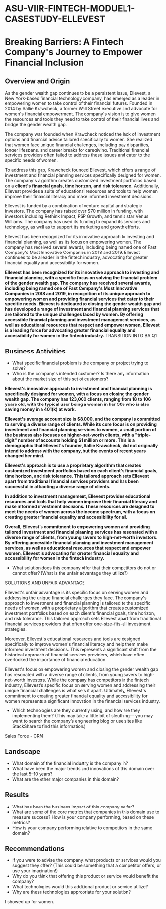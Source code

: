 # ASU-VIIR-FINTECH-MODUEL1-CASESTUDY-ELLEVEST
# Breaking Barriers: A Fintech Company's Journey to Empower Financial Inclusion

## Overview and Origin
 

As the gender wealth gap continues to be a persistent issue, Ellevest, a New York-based financial technology company, has emerged as a leader in empowering women to take control of their financial futures. Founded in 2014 by Sallie Krawcheck, a former Wall Street executive and advocate for women's financial empowerment. The company's vision is to give women the resources and tools they need to take control of their financial lives and bridge the gender wealth gap.

The company was founded when Krawcheck noticed the lack of investment options and financial advice tailored specifically to women. She realized that women face unique financial challenges, including pay disparities, longer lifespans, and career breaks for caregiving. Traditional financial services providers often failed to address these issues and cater to the specific needs of women.

To address this gap, Krawcheck founded Ellevest, which offers a range of investment and financial planning services specifically designed for women. The company's algorithm creates customized investment portfolios based on a **client's financial goals, time horizon, and risk tolerance.** Additionally, Ellevest provides a suite of educational resources and tools to help women improve their financial literacy and make informed investment decisions.

Ellevest is funded by a combination of venture capital and strategic investors. The company has raised over $70 million in funding, with investors including Rethink Impact, PSP Growth, and tennis star Venus Williams. The company has used its funding to expand its services and technology, as well as to support its marketing and growth efforts.

Ellevest has been recognized for its innovative approach to investing and financial planning, as well as its focus on empowering women. The company has received several awards, including being named one of Fast Company's Most Innovative Companies in 2018 and 2019. Ellevest continues to be a leader in the fintech industry, advocating for greater financial equality and accessibility for women.

**Ellevest has been recognized for its innovative approach to investing and financial planning, with a specific focus on solving the financial problem of the gender wealth gap. The company has received several awards, including being named one of Fast Company's Most Innovative Companies in 2018 and 2019, in recognition of its unique approach to empowering women and providing financial services that cater to their specific needs. Ellevest is dedicated to closing the gender wealth gap and has developed a range of investment and financial planning services that are tailored to the unique challenges faced by women. By offering accessible financial planning and investment management services, as well as educational resources that respect and empower women, Ellevest is a leading force for advocating greater financial equality and accessibility for women in the fintech industry.** TRANSITION INTO BA Q1 



## Business Activities
* What specific financial problem is the company or project trying to solve?
* Who is the company's intended customer?  Is there any information about the market size of this set of customers?

**Ellevest's innovative approach to investment and financial planning is specifically designed for women, with a focus on closing the gender wealth gap. The company has 123,000 clients, ranging from 18 to 106 years old, with the typical user being a woman in her 30s who is also saving money in a 401(k) at work.**

**Ellevest's average account size is $8,000, and the company is committed to serving a diverse range of clients. While its core focus is on providing investment and financial planning services to women, a small portion of the business also focuses on higher-net-worth clients, with a "triple-digit" number of accounts holding $1 million or more. This is a demographic that Ellevest's founder, Sallie Krawcheck, did not originally intend to address with the company, but the events of recent years changed her mind.**

**Ellevest's approach is to use a proprietary algorithm that creates customized investment portfolios based on each client's financial goals, time horizon, and risk tolerance. This tailored approach sets Ellevest apart from traditional financial services providers and has been successful in attracting a diverse range of clients.**

**In addition to investment management, Ellevest provides educational resources and tools that help women improve their financial literacy and make informed investment decisions. These resources are designed to meet the needs of women across the income spectrum, with a focus on creating greater financial equality and accessibility for all.**

**Overall, Ellevest's commitment to empowering women and providing tailored investment and financial planning services has resonated with a diverse range of clients, from young savers to high-net-worth investors. By offering accessible financial planning and investment management services, as well as educational resources that respect and empower women, Ellevest is advocating for greater financial equality and accessibility for women in the fintech industry.**



* What solution does this company offer that their competitors do not or cannot offer? (What is the unfair advantage they utilize?)


SOLUTIONS AND UNFAIR ADVANTAGE

Ellevest's unfair advantage is its specific focus on serving women and addressing the unique financial challenges they face. The company's approach to investment and financial planning is tailored to the specific needs of women, with a proprietary algorithm that creates customized investment portfolios based on each client's financial goals, time horizon, and risk tolerance. This tailored approach sets Ellevest apart from traditional financial services providers that often offer one-size-fits-all investment strategies.

Moreover, Ellevest's educational resources and tools are designed specifically to improve women's financial literacy and help them make informed investment decisions. This represents a significant shift from the historical approach of financial services providers, which have often overlooked the importance of financial education.

Ellevest's focus on empowering women and closing the gender wealth gap has resonated with a diverse range of clients, from young savers to high-net-worth investors. While the company has competitors in the fintech industry, Ellevest's specific focus on serving women and addressing their unique financial challenges is what sets it apart. Ultimately, Ellevest's commitment to creating greater financial equality and accessibility for women represents a significant innovation in the financial services industry.



* Which technologies are they currently using, and how are they implementing them? (This may take a little bit of sleuthing–– you may want to search the company’s engineering blog or use sites like StackShare to find this information.)

Sales Force - CRM

## Landscape
* What domain of the financial industry is the company in?
* What have been the major trends and innovations of this domain over the last 5–10 years?
* What are the other major companies in this domain?


## Results
* What has been the business impact of this company so far?
* What are some of the core metrics that companies in this domain use to measure success? How is your company performing, based on these metrics?
* How is your company performing relative to competitors in the same domain?


## Recommendations
* If you were to advise the company, what products or services would you suggest they offer? (This could be something that a competitor offers, or use your imagination!)
* Why do you think that offering this product or service would benefit the company?
* What technologies would this additional product or service utilize?
* Why are these technologies appropriate for your solution?



I showed up for women.